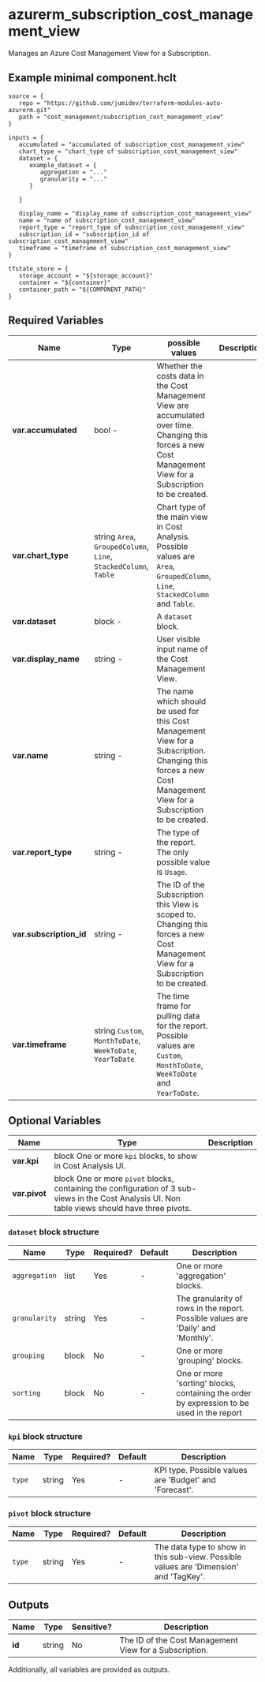 # azurerm_subscription_cost_management_view

Manages an Azure Cost Management View for a Subscription.

## Example minimal component.hclt

```hcl
source = {
   repo = "https://github.com/jumidev/terraform-modules-auto-azurerm.git" 
   path = "cost_management/subscription_cost_management_view" 
}

inputs = {
   accumulated = "accumulated of subscription_cost_management_view" 
   chart_type = "chart_type of subscription_cost_management_view" 
   dataset = {
      example_dataset = {
         aggregation = "..."   
         granularity = "..."   
      }
  
   }
 
   display_name = "display_name of subscription_cost_management_view" 
   name = "name of subscription_cost_management_view" 
   report_type = "report_type of subscription_cost_management_view" 
   subscription_id = "subscription_id of subscription_cost_management_view" 
   timeframe = "timeframe of subscription_cost_management_view" 
}

tfstate_store = {
   storage_account = "${storage_account}" 
   container = "${container}" 
   container_path = "${COMPONENT_PATH}" 
}

```

## Required Variables

| Name | Type |  possible values |  Description |
| ---- | --------- |  ----------- | ----------- |
| **var.accumulated** | bool  -  |  Whether the costs data in the Cost Management View are accumulated over time. Changing this forces a new Cost Management View for a Subscription to be created. | 
| **var.chart_type** | string  `Area`, `GroupedColumn`, `Line`, `StackedColumn`, `Table`  |  Chart type of the main view in Cost Analysis. Possible values are `Area`, `GroupedColumn`, `Line`, `StackedColumn` and `Table`. | 
| **var.dataset** | block  -  |  A `dataset` block. | 
| **var.display_name** | string  -  |  User visible input name of the Cost Management View. | 
| **var.name** | string  -  |  The name which should be used for this Cost Management View for a Subscription. Changing this forces a new Cost Management View for a Subscription to be created. | 
| **var.report_type** | string  -  |  The type of the report. The only possible value is `Usage`. | 
| **var.subscription_id** | string  -  |  The ID of the Subscription this View is scoped to. Changing this forces a new Cost Management View for a Subscription to be created. | 
| **var.timeframe** | string  `Custom`, `MonthToDate`, `WeekToDate`, `YearToDate`  |  The time frame for pulling data for the report. Possible values are `Custom`, `MonthToDate`, `WeekToDate` and `YearToDate`. | 

## Optional Variables

| Name | Type |  Description |
| ---- | --------- |  ----------- |
| **var.kpi** | block  One or more `kpi` blocks, to show in Cost Analysis UI. | 
| **var.pivot** | block  One or more `pivot` blocks, containing the configuration of 3 sub-views in the Cost Analysis UI. Non table views should have three pivots. | 

### `dataset` block structure

| Name | Type | Required? | Default | Description |
| ---- | ---- | --------- | ------- | ----------- |
| `aggregation` | list | Yes | - | One or more 'aggregation' blocks. |
| `granularity` | string | Yes | - | The granularity of rows in the report. Possible values are 'Daily' and 'Monthly'. |
| `grouping` | block | No | - | One or more 'grouping' blocks. |
| `sorting` | block | No | - | One or more 'sorting' blocks, containing the order by expression to be used in the report |

### `kpi` block structure

| Name | Type | Required? | Default | Description |
| ---- | ---- | --------- | ------- | ----------- |
| `type` | string | Yes | - | KPI type. Possible values are 'Budget' and 'Forecast'. |

### `pivot` block structure

| Name | Type | Required? | Default | Description |
| ---- | ---- | --------- | ------- | ----------- |
| `type` | string | Yes | - | The data type to show in this sub-view. Possible values are 'Dimension' and 'TagKey'. |



## Outputs

| Name | Type | Sensitive? | Description |
| ---- | ---- | --------- | --------- |
| **id** | string | No  | The ID of the Cost Management View for a Subscription. | 

Additionally, all variables are provided as outputs.
